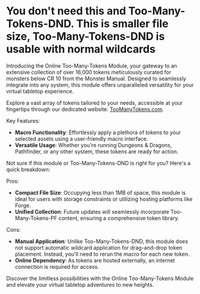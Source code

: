 <h1>You don't need this and Too-Many-Tokens-DND. This is smaller file size, Too-Many-Tokens-DND is usable with normal wildcards</h1>
<p>Introducing the Online Too-Many-Tokens Module, your gateway to an extensive collection of over 16,000 tokens meticulously curated for monsters below CR 10 from the Monster Manual. Designed to seamlessly integrate into any system, this module offers unparalleled versatility for your virtual tabletop experience.</p>
<p>Explore a vast array of tokens tailored to your needs, accessible at your fingertips through our dedicated website: <a target="_new" href="https://toomanytokens.com">TooManyTokens.com</a>.</p>
<p>Key Features:</p>
<ul>
	<li>
		<strong>Macro Functionality</strong>: Effortlessly apply a plethora of tokens to your selected assets using a user-friendly macro interface.</li>
	<li>
		<strong>Versatile Usage</strong>: Whether you're running Dungeons &amp; Dragons, Pathfinder, or any other system, these tokens are ready for action.</li>
</ul>
<p>Not sure if this module or Too-Many-Tokens-DND is right for you? Here's a quick breakdown:</p>
<p>Pros:</p>
<ul>
	<li>
		<strong>Compact File Size</strong>: Occupying less than 1MB of space, this module is ideal for users with storage constraints or utilizing hosting platforms like Forge.</li>
	<li>
		<strong>Unified Collection</strong>: Future updates will seamlessly incorporate Too-Many-Tokens-PF content, ensuring a comprehensive token library.</li>
</ul>
<p>Cons:</p>
<ul>
	<li>
		<strong>Manual Application</strong>: Unlike Too-Many-Tokens-DND, this module does not support automatic wildcard application for drag-and-drop token placement. Instead, you'll need to rerun the macro for each new token.</li>
	<li>
		<strong>Online Dependency</strong>: As tokens are hosted externally, an internet connection is required for access.</li>
</ul>
<p>Discover the limitless possibilities with the Online Too-Many-Tokens Module and elevate your virtual tabletop adventures to new heights.</p>
